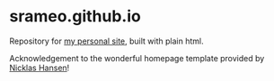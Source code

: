 # srameo.github.io
Repository for [my personal site](https://srameo.github.io/), built with plain html.

Acknowledgement to the wonderful homepage template provided by [Nicklas Hansen](https://nicklashansen.github.io/)!
